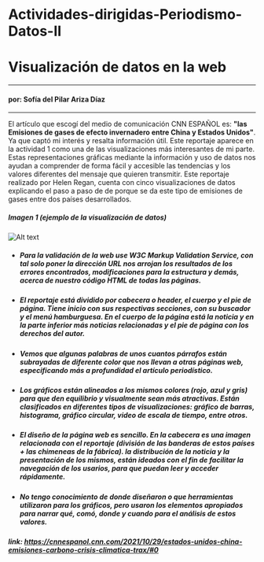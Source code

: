 # Actividades-dirigidas-Periodismo-Datos-II

# Visualización de datos en la web
---
#### por: Sofía del Pilar Ariza Díaz
---
El artículo que escogí del medio de comunicación CNN ESPAÑOL es: **"las Emisiones de gases de efecto invernadero entre China y Estados Unidos"**. Ya que captó mi interés y resalta información útil. Este reportaje aparece en la actividad 1 como una de las visualizaciones más interesantes de mi parte. 
Estas representaciones gráficas mediante la información y uso de datos nos ayudan a comprender de forma fácil y accesible las tendencias y los valores diferentes del mensaje que quieren transmitir. Este reportaje realizado por Helen Regan, cuenta con cinco visualizaciones de datos explicando el paso a paso de de porque se da este tipo de emisiones de gases entre dos países desarrollados. 

##### *Imagen 1 (ejemplo de la visualización de datos)* 

![Alt text](https://cnnespanol.cnn.com/wp-content/uploads/2021/10/1-China-vs-developed-world-ghg-emissions_desktop.png)

* ##### Para la validación de la web use W3C Markup Validation Service, con tal solo poner la dirección URL nos arrojan los resultados de los errores encontrados, modificaciones para la estructura y demás, acerca de nuestro código HTML de todas las páginas.
* ##### El reportaje está dividido por cabecera o header, el cuerpo y el pie de página. Tiene inicio con sus respectivas secciones, con su buscador y el menú hamburguesa. En el cuerpo de la página está la noticia y en la parte inferior más noticias relacionadas y el pie de página con los derechos del autor. 
* ##### Vemos que algunas palabras de unos cuantos párrafos están subrayadas de diferente color que nos llevan a otras páginas web, especificando más a profundidad el artículo periodístico. 
* ##### Los gráficos están alineados a los mismos colores (rojo, azul y gris) para que den equilibrio y visualmente sean más atractivas. Están clasificados en diferentes tipos de visualizaciones: gráfico de barras, histograma, gráfico circular, video de escala de tiempo, entre otros. 
* ##### El diseño de la página web es sencillo. En la cabecera es una imagen relacionada con el reportaje (división de las banderas de estos países + las chimeneas de la fábrica). la distribución de la noticia y la presentación de los mismos, están ideados con el fin de facilitar la navegación de los usarios, para que puedan leer y acceder rápidamente. 
* ##### No tengo conocimiento de donde diseñaron o que herramientas utilizaron para los gráficos, pero usaron los elementos apropiados para narrar qué, comó, donde y cuando para el análisis de estos valores. 

##### link: https://cnnespanol.cnn.com/2021/10/29/estados-unidos-china-emisiones-carbono-crisis-climatica-trax/#0
